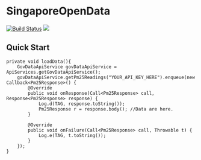 # SingaporeOpenData

[![Build Status](https://travis-ci.org/seventhmoon/SingaporeOpenData.svg?branch=master)](https://travis-ci.org/seventhmoon/SingaporeOpenData)
[![](https://jitpack.io/v/seventhmoon/SingaporeOpenData.svg)](https://jitpack.io/#seventhmoon/SingaporeOpenData)


## Quick Start

    private void loadData(){
        GovDataApiService govDataApiService = ApiServices.getGovDataApiService();
        govDataApiService.getPm25Readings("YOUR_API_KEY_HERE").enqueue(new Callback<Pm25Response>() {
            @Override
            public void onResponse(Call<Pm25Response> call, Response<Pm25Response> response) {
                Log.d(TAG, response.toString());
                Pm25Response r = response.body(); //Data are here.
            }

            @Override
            public void onFailure(Call<Pm25Response> call, Throwable t) {
                Log.e(TAG, t.toString());
            }
        });
    }
